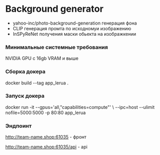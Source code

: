 # Background generator
- yahoo-inc/photo-background-generation генерация фона
- CLIP генерация промта по исходномуи изображению
- InSPyReNet получения маски обьекта на изображкении



### Минимальные системные требования
NVIDIA GPU с 16gb VRAM и выше

### Сборка докера
docker build --tag app_lerua .

### Запуск докера
docker run -it --gpus='all,"capabilities=compute"' \\
    --ipc=host --ulimit nofile=5000:5000 -p 80:80 app_lerua
### Эндпоинт

http://team-name.shop:61035 - фронт

http://team-name.shop:61035/api - api
